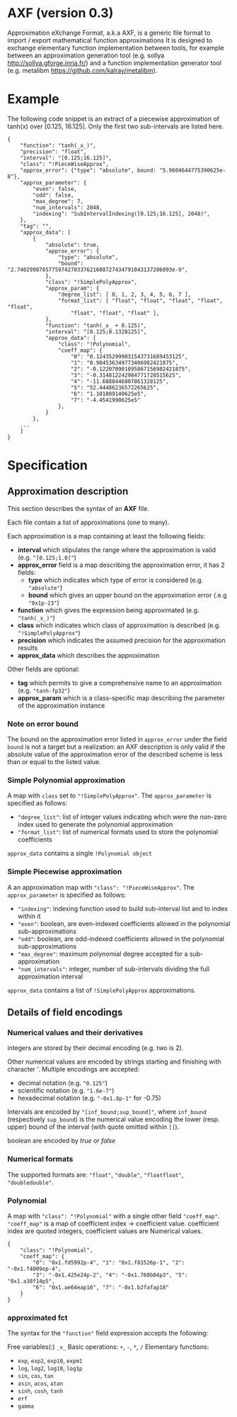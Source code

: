 # AXF (version 0.3)
Approximation eXchange Format, a.k.a AXF, is a generic file format to import / export mathematical function approximations
It is designed to exchange elementary function implementation between tools, for example between an approximation generation tool (e.g. sollya http://sollya.gforge.inria.fr/) and a function implementation generator tool (e.g. metalibm https://github.com/kalray/metalibm).

# Example
The following code snippet is an extract of a piecewise approximation of tanh(x) over [0.125, 16.125]. Only the first two sub-intervals are listed here.
```
{
    "function": "tanh(_x_)",
    "precision": "float",
    "interval": "[0.125;16.125]",
    "class": "!PieceWiseApprox",
    "approx_error": {"type": "absolute", bound: "5.9604644775390625e-8"},
    "approx_parameter": {
        "even": false,
        "odd": false,
        "max_degree": 7,
        "num_intervals": 2048,
        "indexing": "SubIntervalIndexing([0.125;16.125], 2048)",
    },
    "tag": "",
    "approx_data": [
        {
            "absolute": true,
            "approx_error": {
                "type": "absolute",
                "bound": "2.7402990785775974270337621608727434791043137206093e-9",
            },
            "class": "!SimplePolyApprox",
            "approx_param": {
                "degree_list": [ 0, 1, 2, 3, 4, 5, 6, 7 ],
                "format_list": [ "float", "float", "float", "float", "float",
                    "float", "float", "float" ],
            },
            "function": "tanh(_x_ + 0.125)",
            "interval": "[0.125;0.1328125]",
            "approx_data": {
                "class": "!Polynomial",
                "coeff_map": {
                    "0": "0.124352999031543731689453125",
                    "1": "0.984536349773406982421875",
                    "2": "-0.122070901095867156982421875",
                    "3": "-0.314812242984771728515625",
                    "4": "-11.6888446807861328125",
                    "5": "52.44486236572265625",
                    "6": "1.101809140625e5",
                    "7": "-4.4541990625e5"
                },
            }
        },
    ...
    ]
}
```
# Specification

## Approximation description

This section describes the syntax of an **AXF** file.

Each file contain a list of approximations (one to many).

Each approximation is a map containing at least the following fields:
- **interval** which stipulates the range where the approximation is valid (e.g. `"[0.125;1.0]"`)
- **approx_error** field is a map describing the approximation error, it has 2 fields:
    - **type** which indicates which type of error is considered (e.g. `"absolute"`)
    - **bound** which gives an upper bound on the approximation error (.e.g `"0x1p-23"`)
- **function** which gives the expression being approximated (e.g. `"tanh(_x_)"`)
- **class** which indicates which class of approximation is described (e.g. `"!SimplePolyApprox"`)
- **precision** which indicates the assumed precision for the approximation results
- **approx_data** which describes the approximation

Other fields are optional:
- **tag** which permits to give a comprehensive name to an approximation (e.g. `"tanh-fp32"`)
- **approx_param** which is a class-specific map describing the parameter of the approximation instance

### Note on error bound
The bound on the approximation error listed in `approx_error` under the field `bound` is not a target but a realization: an AXF description is only valid if the absolute value of the approximation error of the described scheme is less than or equal to the listed value.

### Simple Polynomial approximation

A map with `class` set to `"!SimplePolyApprox"`.
The `approx_parameter` is specified as follows:
- `"degree_list"`: list of integer values indicating which were the non-zero index used to generate the polynomial approximation
- `"format_list"`: list of numerical formats used to store the polynomial coefficients

`approx_data` contains a single `!Polynomial object`

### Simple Piecewise approximation

A an approximation map with `"class": "!PieceWiseApprox"`.
The `approx_parameter` is specified as follows:
- `"indexing"`: indexing function used to build sub-interval list and to index within it
- `"even"`: boolean, are even-indexed coefficients allowed in the polynomial sub-approximations
- `"odd"`: boolean, are odd-indexed coefficients allowed in the polynomial sub-approximations
- `"max_degree"`: maximum polynomial degree accepted for a sub-approximation
- `"num_intervals"`: integer, number of sub-intervals dividing the full approximation interval

`approx_data` contains a list of `!SimplePolyApprox` approximations.


## Details of field encodings

### Numerical values and their derivatives

integers are stored by their decimal encoding (e.g. two is 2).

Other numerical values are encoded by strings starting and finishing with character '.
Multiple encodings are accepted:
- decimal notation (e.g. `"0.125"`)
- scientific notation (e.g. `"1.6e-7"`)
- hexadecimal notation (e.g. `"-0x1.8p-1"` for -0.75)

Intervals are encoded by `"[inf_bound;sup_bound]"`, where `inf_bound` (respectively `sup_bound`) is the numerical value encoding the lower (resp. upper) bound of the interval (with quote omitted within `[]`).

boolean are encoded by *true* or *false*

### Numerical formats

The supported formats are: `"float"`, `"double"`, `"floatfloat"`, `"doubledouble"`.

### Polynomial

A map with `"class": "!Polynomial"` with a single other field `"coeff_map"`.
`"coeff_map"` is a map of coefficient index -> coefficient value.
coefficient index are quoted integers, coefficient values are Numerical values.

```
{
    "class": "!Polynomial",
    "coeff_map": {
        "0": "0x1.fd5992p-4", "1": "0x1.f81526p-1", "2": "-0x1.f4009ep-4",
        "3": "-0x1.425e24p-2", "4": "-0x1.760b04p3", "5": "0x1.a38f14p5",
        "6": "0x1.ae64eap16", "7": "-0x1.b2fafap18"
    }
}
```
### approximated fct

The syntax for the `"function"` field expression accepts the following:

Free variables(:) `_x_`
Basic operations: `+`, `-`, `*`, `/`
Elementary functions:
- `exp`, `exp2`, `exp10`, `expm1`
- `log`, `log2`, `log10`, `log1p`
- `sin`, `cos`, `tan`
- `asin`, `acos`, `atan`
- `sinh`, `cosh`, `tanh`
- `erf`
- `gamma`




